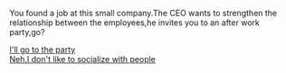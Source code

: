 You found a job at this small company.The CEO  wants to strengthen the relationship between the employees,he invites you to an after work party,go?

[I'll go to the party](../party.md)  
[Neh,I don't like to socialize with people](../deadned-noparty.md)  
